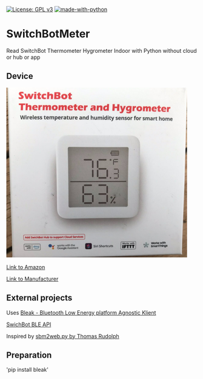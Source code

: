 [![License: GPL v3](https://img.shields.io/badge/License-GPLv3-blue.svg)](https://www.gnu.org/licenses/gpl-3.0)
[![made-with-python](https://img.shields.io/badge/Made%20with-Python-1f425f.svg)](https://www.python.org/)

# SwitchBotMeter
Read SwitchBot Thermometer Hygrometer Indoor with Python without cloud or hub or app

## Device

![sbm](sbm.png)

[Link to Amazon](https://www.amazon.de/gp/product/B08GYKLWVR)

[Link to Manufacturer](https://eu.switch-bot.com/pages/switchbot-meter)

## External projects

Uses [Bleak - Bluetooth Low Energy platform Agnostic Klient](https://github.com/hbldh/bleak)

[SwichBot BLE API](https://github.com/OpenWonderLabs/SwitchBotAPI-BLE)

Inspired by [sbm2web.py by Thomas Rudolph](https://cc2.tv/halde/sbm2web.pyskript)

## Preparation

'pip install bleak'






